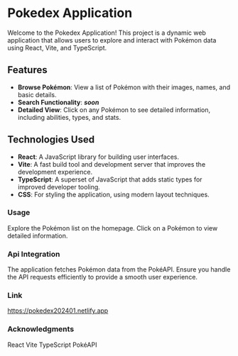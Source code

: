 # Pokedex Application

Welcome to the Pokedex Application! This project is a dynamic web application that allows users to explore and interact with Pokémon data using React, Vite, and TypeScript.

## Features

- **Browse Pokémon**: View a list of Pokémon with their images, names, and basic details.
- **Search Functionality**: **_soon_**
- **Detailed View**: Click on any Pokémon to see detailed information, including abilities, types, and stats.

## Technologies Used

- **React**: A JavaScript library for building user interfaces.
- **Vite**: A fast build tool and development server that improves the development experience.
- **TypeScript**: A superset of JavaScript that adds static types for improved developer tooling.
- **CSS**: For styling the application, using modern layout techniques.

### Usage

Explore the Pokémon list on the homepage.
Click on a Pokémon to view detailed information.

### Api Integration

The application fetches Pokémon data from the PokéAPI. Ensure you handle the API requests efficiently to provide a smooth user experience.

### Link

https://pokedex202401.netlify.app

### Acknowledgments

React
Vite
TypeScript
PokéAPI
